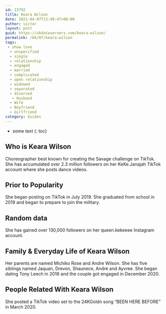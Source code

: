 ```yaml
---
id: 13792
title: Keara Wilson
date: 2021-04-07T13:49:47+00:00
author: victor
layout: post
guid: https://ukdataservers.com/keara-wilson/
permalink: /04/07/keara-wilson
tags:
 - show love
  - unspecified
  - single
  - relationship
  - engaged
  - married
  - complicated
  - open relationship
  - widowed
  - separated
  - divorced
   - Husband
  - Wife
  - Boyfriend
  - Girlfriend
category: Guides
---
```


* some text
{: toc}


## Who is Keara Wilson



Choreographer best known for creating the Savage challenge on TikTok. She has accumulated over 2.3 million followers on her KeKe.Janajah TikTok account where she posts dance videos.

                
                
                
## Prior to Popularity



She began posting on TikTok in July 2019. She graduated from school in 2019 and began to prepare to join the military. 

                
                
                
## Random data



She has gained over 130,000 followers on her queen.kekeeee Instagram account. 

                
                
                
## Family & Everyday Life of Keara Wilson



Her parents are named Michiko Rose and Andre Wilson. She has five siblings named Jaquan, Drevon, Shaunece, Andre and Ayvree. She began dating Tony Leech in 2018 and the couple got engaged in December 2020.

                
                
                
## People Related With Keara Wilson



She posted a TikTok video set to the 24KGoldn song &#8220;BEEN HERE BEFORE&#8221; in March 2020. 

                
              
            
          
          
          